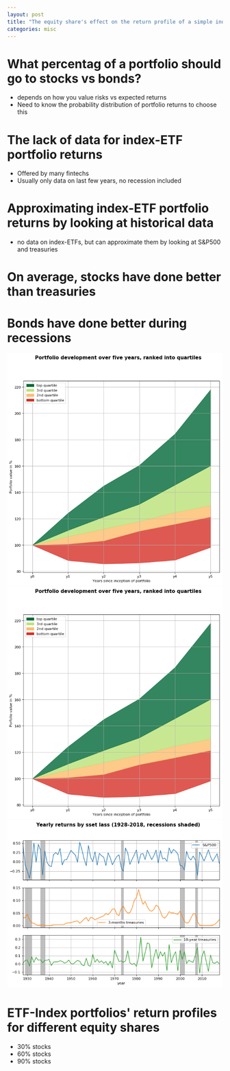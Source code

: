 ```yaml
---
layout: post
title: "The equity share's effect on the return profile of a simple index-ETF portfolio"
categories: misc
---
```


# What percentag of a portfolio should go to stocks vs bonds?
- depends on how you value risks vs expected returns
- Need to know the probability distribution of portfolio returns to choose this

# The lack of data for index-ETF portfolio returns
- Offered by many fintechs
- Usually only data on last few years, no recession included

# Approximating index-ETF portfolio returns by looking at historical data
- no data on index-ETFs, but can approximate them by looking at S&P500 and treasuries

# On average, stocks have done better than treasuries

# Bonds have done better during recessions

![posts_image-title-here2](./_posts/plots/portfolio_returns.png)
![relative_image-title-here](../_posts/plots/portfolio_returns.png)
![absolute_image-title-here](https://github.com/matsmaiwald/historical_asset_returns/blob/master/plots/returns_during_recessions.png)

# ETF-Index portfolios' return profiles for different equity shares
- 30% stocks
- 60% stocks
- 90% stocks
